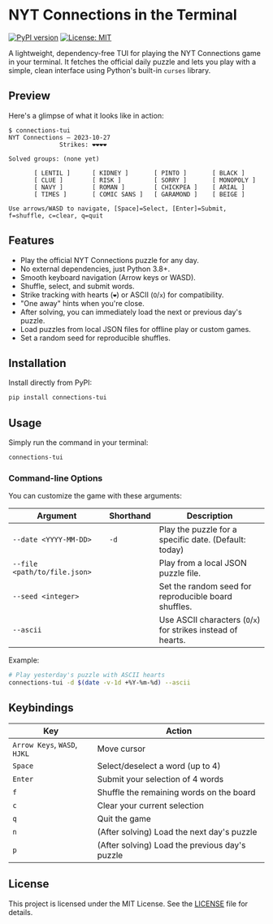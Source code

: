 # NYT Connections in the Terminal

[![PyPI version](https://badge.fury.io/py/connections-tui.svg)](https://badge.fury.io/py/connections-tui)
[![License: MIT](https://img.shields.io/badge/License-MIT-yellow.svg)](https://opensource.org/licenses/MIT)

A lightweight, dependency-free TUI for playing the NYT Connections game in your terminal. It fetches the official daily puzzle and lets you play with a simple, clean interface using Python's built-in `curses` library.

## Preview

Here's a glimpse of what it looks like in action:
```
$ connections-tui
NYT Connections — 2023-10-27
              Strikes: ❤❤❤❤

Solved groups: (none yet)

       [ LENTIL ]      [ KIDNEY ]       [ PINTO ]       [ BLACK ]
       [ CLUE ]        [ RISK ]         [ SORRY ]       [ MONOPOLY ]
       [ NAVY ]        [ ROMAN ]        [ CHICKPEA ]    [ ARIAL ]
       [ TIMES ]       [ COMIC SANS ]   [ GARAMOND ]    [ BEIGE ]

Use arrows/WASD to navigate, [Space]=Select, [Enter]=Submit, f=shuffle, c=clear, q=quit
```

## Features

- Play the official NYT Connections puzzle for any day.
- No external dependencies, just Python 3.8+.
- Smooth keyboard navigation (Arrow keys or WASD).
- Shuffle, select, and submit words.
- Strike tracking with hearts (`❤`) or ASCII (`O`/`x`) for compatibility.
- "One away" hints when you're close.
- After solving, you can immediately load the next or previous day's puzzle.
- Load puzzles from local JSON files for offline play or custom games.
- Set a random seed for reproducible shuffles.

## Installation

Install directly from PyPI:
```bash
pip install connections-tui
```

## Usage

Simply run the command in your terminal:
```bash
connections-tui
```

### Command-line Options

You can customize the game with these arguments:

| Argument | Shorthand | Description |
|---|---|---|
| `--date <YYYY-MM-DD>` | `-d` | Play the puzzle for a specific date. (Default: today) |
| `--file <path/to/file.json>` | | Play from a local JSON puzzle file. |
| `--seed <integer>` | | Set the random seed for reproducible board shuffles. |
| `--ascii` | | Use ASCII characters (`O`/`x`) for strikes instead of hearts. |

Example:
```bash
# Play yesterday's puzzle with ASCII hearts
connections-tui -d $(date -v-1d +%Y-%m-%d) --ascii
```

## Keybindings

| Key | Action |
|---|---|
| `Arrow Keys`, `WASD`, `HJKL` | Move cursor |
| `Space` | Select/deselect a word (up to 4) |
| `Enter` | Submit your selection of 4 words |
| `f` | Shuffle the remaining words on the board |
| `c` | Clear your current selection |
| `q` | Quit the game |
| `n` | (After solving) Load the next day's puzzle |
| `p` | (After solving) Load the previous day's puzzle |

## License

This project is licensed under the MIT License. See the [LICENSE](LICENSE) file for details.

